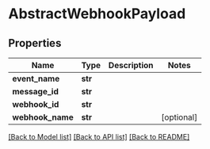 # AbstractWebhookPayload

## Properties
Name | Type | Description | Notes
------------ | ------------- | ------------- | -------------
**event_name** | **str** |  | 
**message_id** | **str** |  | 
**webhook_id** | **str** |  | 
**webhook_name** | **str** |  | [optional] 

[[Back to Model list]](../README#documentation-for-models) [[Back to API list]](../README#documentation-for-api-endpoints) [[Back to README]](../README)


